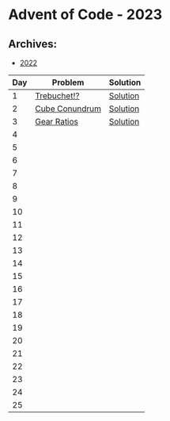 # Advent of Code - 2023

## Archives:

- [2022](./2022/README.md)

| Day | Problem                                        | Solution                                   |
| --- | ---------------------------------------------- | ------------------------------------------ |
| 1   | [Trebuchet!?](./1-trebuchet/README.md)         | [Solution](./1-trebuchet/solution.js)      |
| 2   | [Cube Conundrum](./2-cube-conundrum/README.md) | [Solution](./2-cube-conundrum/solution.js) |
| 3 | [Gear Ratios](./3-gear-ratios/README.md) | [Solution](./3-gear-ratios/solution.js)|
| 4   |                                                |                                            |
| 5   |                                                |                                            |
| 6   |                                                |                                            |
| 7   |                                                |                                            |
| 8   |                                                |                                            |
| 9   |                                                |                                            |
| 10  |                                                |                                            |
| 11  |                                                |                                            |
| 12  |                                                |                                            |
| 13  |                                                |                                            |
| 14  |                                                |                                            |
| 15  |                                                |                                            |
| 16  |                                                |                                            |
| 17  |                                                |                                            |
| 18  |                                                |                                            |
| 19  |                                                |                                            |
| 20  |                                                |                                            |
| 21  |                                                |                                            |
| 22  |                                                |                                            |
| 23  |                                                |                                            |
| 24  |                                                |                                            |
| 25  |                                                |                                            |
